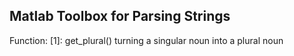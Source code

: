 Matlab Toolbox for Parsing Strings
--------------------------------------------

Function:
[1]: get_plural()
     turning a singular noun into a plural noun
